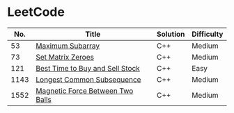 
LeetCode
========

|   No. | Title                                                                                             | Solution   | Difficulty   |
|-------|---------------------------------------------------------------------------------------------------|------------|--------------|
|    53 | [ Maximum Subarray](https://leetcode.com/problems/maximum-subarray/)                              | C++        | Medium       |
|    73 | [Set Matrix Zeroes](https://leetcode.com/problems/set-matrix-zeroes/)                             | C++        | Medium       |
|   121 | [Best Time to Buy and Sell Stock](https://leetcode.com/problems/best-time-to-buy-and-sell-stock/) | C++        | Easy         |
|1143| [Longest Common Subsequence](https://leetcode.com/problems/longest-common-subsequence/)|C++|Medium|
|1552 | [Magnetic Force Between Two Balls](https://leetcode.com/problems/magnetic-force-between-two-balls/)|C++|Medium|







